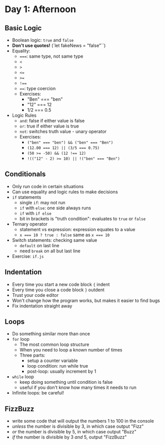 # Day 1: Afternoon

## Basic Logic

- Boolean logic: `true` and `false`
- **Don't use quotes!** (`let fakeNews = "false"``)
- Equality:
    - `===`: same type, not same type
    - `<`
    - `>`
    - `<=`
    - `>=`
    - `!==`
    - `==`: type coercion
    - Exercises:
        - "Ben" === "ben"
        - "12" === 12
        - 1/2 === 0.5
- Logic Rules
    - `and`: false if either value is false
    - `or`: true if either value is true
    - `not`: switches truth value - unary operator
    - Exercises:
        - `("ben" === "ben") && ("ben" === "Ben")`
        - `(12.00 === 12) || (3/5 === 0.75)`
        - `(50 >= -50) && (12 !== 12)`
        - `!(("12" - 2) >= 10) || !("ben" === "Ben")`


## Conditionals

- Only run code in certain situations
- Can use equality and logic rules to make decisions
- `if` statements
    - single `if`: may not run
    - `if` with `else`: one side always runs
    - `if` with `if else`
    - bit in brackets is "truth condition": evaluates to `true` or `false`
- Ternary operator
    - statement vs expression: expression equates to a value
    - `x === 10 ? true : false` same as `x === 10`
- Switch statements: checking same value
    - `default` on last line
    - need `break` on all but last line
- Exercise: `if.js`


## Indentation

- Every time you start a new code block `{` indent
- Every time you close a code block `}` outdent
- Trust your code editor
- Won't change how the program works, but makes it easier to find bugs
- Fix indentation straight away


## Loops

- Do something similar more than once
- `for` loop
    - The most common loop structure
    - When you need to loop a known number of times
    - Three parts:
        - setup a counter variable
        - loop condition: run while true
        - post-loop: usually increment by 1
- `while` loop
    - keep doing something until condition is false
    - useful if you don't know how many times it needs to run
- Infinite loops: be careful!


## FizzBuzz

- write some code that will output the numbers 1 to 100 in the console
- *unless* the number is divisible by 3, in which case output "Fizz"
- *or* the number is divisible by 5, in which case output "Buzz"
- *if* the number is divisible by 3 *and* 5, output "FizzBuzz"
